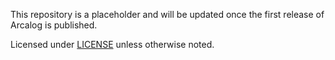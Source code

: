 This repository is a placeholder and will be updated once the first release of Arcalog is published.

Licensed under [LICENSE](LICENSE) unless otherwise noted.